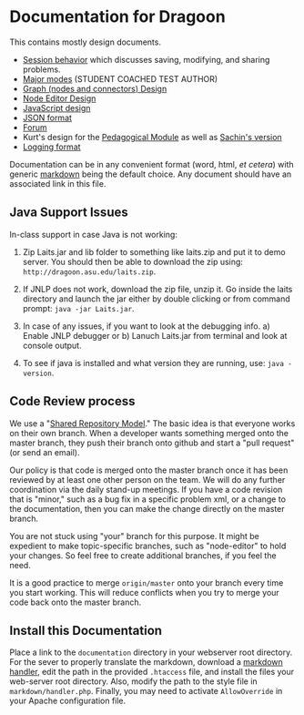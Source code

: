 # Documentation for Dragoon #

This contains mostly design documents. 

* [Session behavior](sessions.md) which discusses saving, modifying, and sharing problems.
* [Major modes](major-modes.md) (STUDENT COACHED TEST AUTHOR)
* [Graph (nodes and connectors) Design](graph.md)
* [Node Editor Design](node-editor.md)
* [JavaScript design](javascript.md)
* [JSON format](json-format.md)
* [Forum](forum.md)
* Kurt's design for the [Pedagogical Module](Pedagogical-Module.docx)
  as well as [Sachin's version](Pedagogical-Module-JavaScript-Version-2.docx)
* [Logging format](logs-structure.md)

Documentation can be in any convenient format (word, html, *et cetera*) with 
generic [markdown](http://en.wikipedia.org/wiki/Markdown) being the default 
choice.  Any document should have an associated link in this file.  


## Java Support Issues ##

In-class support in case Java is not working:

1. Zip Laits.jar and lib folder to something like laits.zip and put it to demo server. 
You should then be able to download the zip using: `http://dragoon.asu.edu/laits.zip`.

2. If JNLP does not work, download the zip file, unzip it. Go inside the laits 
directory and launch the jar either by double clicking or from command prompt:
   `java -jar Laits.jar`.

3. In case of any issues, if you want to look at the debugging info.
   a) Enable JNLP debugger or
   b) Lanuch Laits.jar from terminal and look at console output.
4. To see if java is installed and what version they are running, use:
    `java -version`.


## Code Review process ##

We use a "[Shared Repository Model](https://help.github.com/articles/using-pull-requests#shared-repository-model)."
The basic idea is that everyone works on their own branch.  When a developer
wants something merged onto the master branch, they push their branch onto
github and start a "pull request" (or send an email).

Our policy is that code is merged onto the master branch once it has
been reviewed by at least one other person on the team. We will do any
further coordination via the daily stand-up meetings.  If you have
a code revision that is "minor," such as a bug fix in a specific problem
xml, or a change to the documentation, then you can make the change
directly on the master branch.

You are not stuck using "your" branch for this purpose. It might be
expedient to make topic-specific branches, such as "node-editor" to
hold your changes. So feel free to create additional branches, if you
feel the need.

It is a good practice to merge `origin/master` onto your branch every
time you start working.  This will reduce conflicts when you 
try to merge your code back onto the master branch.


## Install this Documentation ##

Place a link to the `documentation` directory in your webserver root directory. 
For the sever to properly translate the markdown, download a 
[markdown handler](https://github.com/alue/markdown-handler), 
edit the path in the provided `.htaccess` file, and install the files your 
web-server root directory.
Also, modify the path to the style file in `markdown/handler.php`.
Finally, you may need to activate `AllowOverride` in your Apache configuration file.
